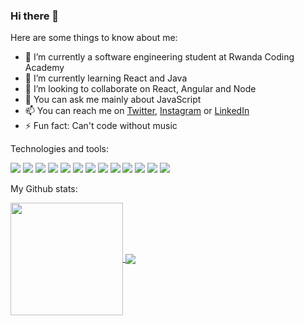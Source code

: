### Hi there 👋

Here are some things to know about me:

- 🔭 I’m currently a software engineering student at Rwanda Coding Academy
- 🌱 I’m currently learning React and Java
- 👯 I’m looking to collaborate on React, Angular and Node
- 💬 You can ask me mainly about JavaScript
- 📫 You can reach me on [Twitter](https://twitter.com/MfitumukizaPet4), [Instagram](https://www.instagram.com/peter_mfitumukiza_6/) or [LinkedIn](https://www.linkedin.com/in/peter-mfitumukiza-78b8a91b4/)
- ⚡ Fun fact: Can't code without music 

Technologies and tools: 

![](https://img.shields.io/badge/OS-Linux-informational?style=flat&logo=<LOGO_NAME>&logoColor=white&color=2bbc8a)
![](https://img.shields.io/badge/Editor-VsCode-informational?style=flat&logo=<LOGO_NAME>&logoColor=white&color=2bbc8a)
![](https://img.shields.io/badge/Editor-Eclipse-informational?style=flat&logo=<LOGO_NAME>&logoColor=white&color=2bbc8a)
![](https://img.shields.io/badge/Code-JavaScript-informational?style=flat&logo=<LOGO_NAME>&logoColor=white&color=2bbc8a)
![](https://img.shields.io/badge/Code-TypeScript-informational?style=flat&logo=<LOGO_NAME>&logoColor=white&color=2bbc8a)
![](https://img.shields.io/badge/Code-Java-informational?style=flat&logo=<LOGO_NAME>&logoColor=white&color=2bbc8a)
![](https://img.shields.io/badge/Code-React-informational?style=flat&logo=<LOGO_NAME>&logoColor=white&color=2bbc8a)
![](https://img.shields.io/badge/Code-Angular-informational?style=flat&logo=<LOGO_NAME>&logoColor=white&color=2bbc8a)
![](https://img.shields.io/badge/Code-Node-informational?style=flat&logo=<LOGO_NAME>&logoColor=white&color=2bbc8a)
![](https://img.shields.io/badge/Tool-MongoDb-informational?style=flat&logo=<LOGO_NAME>&logoColor=white&color=2bbc8a)
![](https://img.shields.io/badge/Tool-Mysql-informational?style=flat&logo=<LOGO_NAME>&logoColor=white&color=2bbc8a)
![](https://img.shields.io/badge/Tool-Photoshop-informational?style=flat&logo=<LOGO_NAME>&logoColor=white&color=2bbc8a)
![](https://img.shields.io/badge/Tool-XD-informational?style=flat&logo=<LOGO_NAME>&logoColor=white&color=2bbc8a)

My Github stats:

<a href="https://github.com/Peter-Mfitumukiza/github-readme-stats">
    <img align="center" height="180em" src="https://github-readme-stats.vercel.app/api?username=Peter-Mfitumukiza&show_icons=true&hide_border=true&&count_private=true&include_all_commits=true&theme=dracula" />
</a>
<a href="https://github.com/Peter-Mfitumukiza/github-readme-stats">
  <img align="center" src="https://github-readme-stats.vercel.app/api/top-langs/?username=Peter-Mfitumukiza&show_icons=true&theme=dracula&hide_border=true&layout=compact" />
</a>
